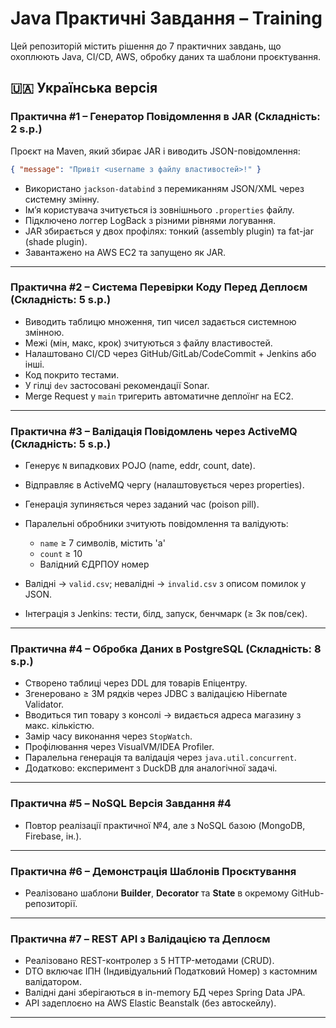 # Java Практичні Завдання – Training

Цей репозиторій містить рішення до 7 практичних завдань, що охоплюють Java, CI/CD, AWS, обробку даних та шаблони проєктування. 

## 🇺🇦 Українська версія

### Практична #1 – Генератор Повідомлення в JAR (Складність: 2 s.p.)

Проєкт на Maven, який збирає JAR і виводить JSON-повідомлення:

```json
{ "message": "Привіт <username з файлу властивостей>!" }
```

* Використано `jackson-databind` з перемиканням JSON/XML через системну змінну.
* Ім’я користувача зчитується із зовнішнього `.properties` файлу.
* Підключено логгер LogBack з різними рівнями логування.
* JAR збирається у двох профілях: тонкий (assembly plugin) та fat-jar (shade plugin).
* Завантажено на AWS EC2 та запущено як JAR.

---

### Практична #2 – Система Перевірки Коду Перед Деплоєм (Складність: 5 s.p.)

* Виводить таблицю множення, тип чисел задається системною змінною.
* Межі (мін, макс, крок) зчитуються з файлу властивостей.
* Налаштовано CI/CD через GitHub/GitLab/CodeCommit + Jenkins або інші.
* Код покрито тестами.
* У гілці `dev` застосовані рекомендації Sonar.
* Merge Request у `main` тригерить автоматичне деплоїнг на EC2.

---

### Практична #3 – Валідація Повідомлень через ActiveMQ (Складність: 5 s.p.)

* Генерує `N` випадкових POJO (name, eddr, count, date).
* Відправляє в ActiveMQ чергу (налаштовується через properties).
* Генерація зупиняється через заданий час (poison pill).
* Паралельні обробники зчитують повідомлення та валідують:

  * `name` ≥ 7 символів, містить 'a'
  * `count` ≥ 10
  * Валідний ЄДРПОУ номер
* Валідні → `valid.csv`; невалідні → `invalid.csv` з описом помилок у JSON.
* Інтеграція з Jenkins: тести, білд, запуск, бенчмарк (≥ 3к пов/сек).

---

### Практична #4 – Обробка Даних в PostgreSQL (Складність: 8 s.p.)

* Створено таблиці через DDL для товарів Епіцентру.
* Згенеровано ≥ 3М рядків через JDBC з валідацією Hibernate Validator.
* Вводиться тип товару з консолі → видається адреса магазину з макс. кількістю.
* Замір часу виконання через `StopWatch`.
* Профілювання через VisualVM/IDEA Profiler.
* Паралельна генерація та валідація через `java.util.concurrent`.
* Додатково: експеримент з DuckDB для аналогічної задачі.

---

### Практична #5 – NoSQL Версія Завдання #4

* Повтор реалізації практичної №4, але з NoSQL базою (MongoDB, Firebase, ін.).

---

### Практична #6 – Демонстрація Шаблонів Проєктування

* Реалізовано шаблони **Builder**, **Decorator** та **State** в окремому GitHub-репозиторії.

---

### Практична #7 – REST API з Валідацією та Деплоєм

* Реалізовано REST-контролер з 5 HTTP-методами (CRUD).
* DTO включає ІПН (Індивідуальний Податковий Номер) з кастомним валідатором.
* Валідні дані зберігаються в in-memory БД через Spring Data JPA.
* API задеплоєно на AWS Elastic Beanstalk (без автоскейлу).

---
